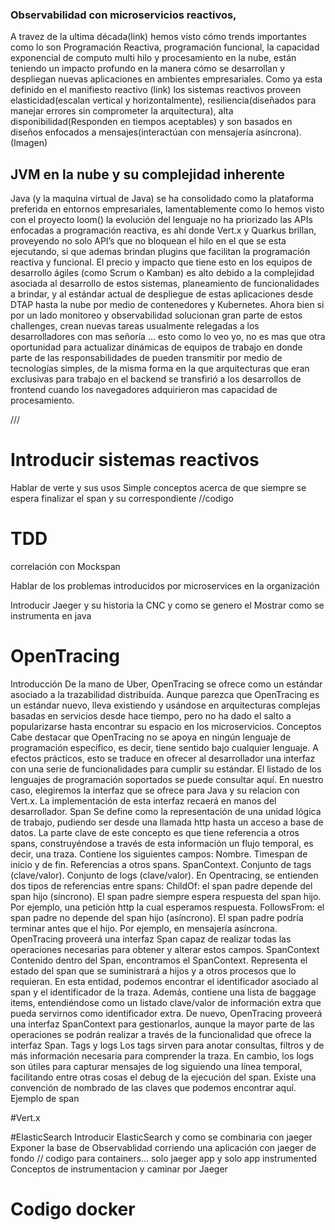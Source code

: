 ### Observabilidad con microservicios reactivos,

A travez de la ultima década(link) hemos visto cómo trends importantes como lo son Programación Reactiva, programación funcional, la capacidad exponencial de computo multi hilo y procesamiento en la nube, están teniendo un impacto profundo en la manera cómo se desarrollan y despliegan nuevas aplicaciones en ambientes empresariales.
Como ya esta definido en el manifiesto reactivo (link) los sistemas reactivos proveen elasticidad(escalan vertical y horizontalmente), resiliencia(diseñados para manejar errores sin comprometer la arquitectura), alta disponibilidad(Responden en tiempos aceptables) y son basados en diseños enfocados a mensajes(interactúan con mensajería asíncrona). (Imagen)

## JVM en la nube y su complejidad inherente
Java (y la maquina virtual de Java) se ha consolidado como la plataforma preferida en entornos empresariales, lamentablemente como lo hemos visto con el proyecto loom() la evolución del lenguaje no ha priorizado las APIs enfocadas a programación reactiva, es ahí donde Vert.x y Quarkus brillan, proveyendo no solo API’s que no bloquean el hilo en el que se esta ejecutando, si que ademas brindan plugins que facilitan la programación reactiva y funcional.
El precio y impacto que tiene esto en los equipos de desarrollo ágiles (como Scrum o Kamban) es alto debido a la complejidad asociada al desarrollo de estos sistemas, planeamiento de funcionalidades a brindar, y al estándar actual de despliegue de estas aplicaciones desde DTAP hasta la nube por medio de contenedores y Kubernetes. Ahora bien si por un lado monitoreo y observabilidad solucionan gran parte de estos challenges, crean nuevas tareas usualmente relegadas a los desarrolladores con mas señoría …  esto como lo veo yo, no es mas que otra oportunidad para actualizar dinámicas de equipos de trabajo en donde parte de las responsabilidades de pueden transmitir por medio de tecnologías simples, de la misma forma en la que arquitecturas que eran exclusivas para trabajo en el backend se transfirió a los desarrollos de frontend cuando los navegadores adquirieron mas capacidad de procesamiento.

///



# Introducir sistemas reactivos
Hablar de verte y sus usos
Simple conceptos acerca de que siempre se espera finalizar el span y su correspondiente
//codigo
# TDD
correlación con Mockspan

Hablar de los problemas introducidos por microservices  en la organización

Introducir Jaeger y su historia la CNC y como se genero el
Mostrar como se instrumenta en java

# OpenTracing
Introducción De la mano de Uber, OpenTracing se ofrece como un estándar asociado a la trazabilidad distribuída. Aunque parezca que OpenTracing es un estándar nuevo, lleva existiendo y usándose en arquitecturas complejas basadas en servicios desde hace tiempo, pero no ha dado el salto a popularizarse hasta encontrar su espacio en los microservicios.
Conceptos
Cabe destacar que OpenTracing no se apoya en ningún lenguaje de programación específico, es decir, tiene sentido bajo cualquier lenguaje. A efectos prácticos, esto se traduce en ofrecer al desarrollador una interfaz con una serie de funcionalidades para cumplir su estándar. El listado de los lenguajes de programación soportados se puede consultar aquí. En nuestro caso, elegiremos la interfaz que se ofrece para Java y su relacion con Vert.x. La implementación de esta interfaz recaerá en manos del desarrollador.
Span
Se define como la representación de una unidad lógica de trabajo, pudiendo ser desde una llamada http hasta un acceso a base de datos. La parte clave de este concepto es que tiene referencia a otros spans, construyéndose a través de esta información un flujo temporal, es decir, una traza.
Contiene los siguientes campos:
Nombre.
Timespan de inicio y de fin.
Referencias a otros spans.
SpanContext.
Conjunto de tags (clave/valor).
Conjunto de logs (clave/valor).
En Opentracing, se entienden dos tipos de referencias entre spans:
ChildOf: el span padre depende del span hijo (síncrono). El span padre siempre espera respuesta del span hijo. Por ejemplo, una petición http la cual esperamos respuesta.
FollowsFrom: el span padre no depende del span hijo (asíncrono). El span padre podría terminar antes que el hijo. Por ejemplo, en mensajería asíncrona.
OpenTracing proveerá una interfaz Span capaz de realizar todas las operaciones necesarias para obtener y alterar estos campos.
SpanContext
Contenido dentro del Span, encontramos el SpanContext. Representa el estado del span que se suministrará a hijos y a otros procesos que lo requieran. En esta entidad, podemos encontrar el identificador asociado al span y el identificador de la traza. Además, contiene una lista de baggage items, entendiéndose como un listado clave/valor de información extra que pueda servirnos como identificador extra.
De nuevo, OpenTracing proveerá una interfaz SpanContext para gestionarlos, aunque la mayor parte de las operaciones se podrán realizar a través de la funcionalidad que ofrece la interfaz Span.
Tags y logs
Los tags sirven para anotar consultas, filtros y de más información necesaria para comprender la traza. En cambio, los logs son útiles para capturar mensajes de log siguiendo una línea temporal, facilitando entre otras cosas el debug de la ejecución del span.
Existe una convención de nombrado de las claves que podemos encontrar aquí.
Ejemplo de span

#Vert.x

#ElasticSearch
Introducir ElasticSearch y como se combinaria con jaeger
Exponer la base de Observablidad corriendo una aplicación con jaeger de fondo
// codigo para containers… solo jaeger app y solo app instrumented
Conceptos de instrumentacion y caminar por Jaeger

# Codigo docker

